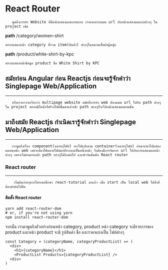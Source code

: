 # React Router

       พูดถึงการทำ Website ที่มีหน้าแสดงผลหลายแบบ เราคงอยากแมพ url กับหน้าแสดงผลแบบต่างๆ ใน project เช่น

**path** /category/women-shirt

    อยากแสดงหน้า category ที่รวม item(สินค้า) ต่างๆในหมวดเสื้อผ้าผู้หญิง

**path** /product/white-shirt-by-kpc

    อยากแสดงหน้าข้อมูล product ชื่อ White Shirt by KPC

## สมัยก่อน Angular ก่อน Reactjs ก่อนจะรู้จักคำว่า Singlepage Web/Application
---

       หรือเราอาจจะเรียกว่า multipage website สมัยที่การทำ web ต้องแมพ url ไปกับ path ต่างๆใน project อยากมีกี่หน้่าก็สร้างไฟล์ขึ้นมาแล้วเข้า path ตรงๆก็จะได้หน้าแสดงผลตามนั้น

## มาถึงสมัย Reactjs กำเนิดเรารู้จักคำว่า Singlepage Web/Application
---

       เราพูดถึงเรื่อง component(หลายๆไฟล์) เอาไปแปะตาม container(หลายๆไฟล์) ก่อนจะนำไปแสดงผลบนหน้า web เพราะต้องใช้หลายไฟล์มาประกอบเป็นหนึ่งหน้า จึงต้องมีการจัดการ url ให้กับการแสดงผลหน้าต่างๆ เพราะไม่สามารถเข้า path ตรงๆได้อีกต่อไป และตัวจัดนั้นคือ React router

###  React router
---
        เริ่มต้นง่ายๆหากใครเคยศึกษา react-tutorial มาแล้ว เมื่อ start เป็น local web ได้สิ่งที่ต้องทำต่อไปคือ

#### ติดตั้ง React router
```
yarn add react-router-dom
# or, if you're not using yarn
npm install react-router-dom
```
จากนั้น เรามาพูดถึงตัวอย่างก่อนหน้า category, product หน้า category จะมีรายการของ product และหน้า product จะมี รูปสินค้า ชื่อ และราคาแบ่งเป็น ไฟล์ต่างๆ

```
const Category = (categoryName, categoryProductList) => (
  <div>
    <h1>{categoryName}</h1>
    <ProductList Products={categoryProductList} />
  <div>
)
```
